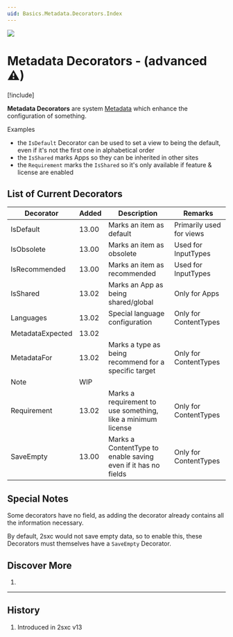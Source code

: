 ```yaml
---
uid: Basics.Metadata.Decorators.Index
---
```


<img src="~/assets/features/metadata.svg" class="feature">

# Metadata Decorators - (advanced ⚠)

[!include[](~/basics/stack/_shared-float-summary.md)]
<style>.context-box-summary .data-all { visibility: visible; } </style>

**Metadata Decorators** are system [Metadata](xref:Basics.Metadata.Index) which enhance the configuration of something. 

Examples

* the `IsDefault` Decorator can be used to set a view to being the default, even if it's not the first one in alphabetical order
* the `IsShared` marks Apps so they can be inherited in other sites
* the `Requirement` marks the `IsShared` so it's only available if feature & license are enabled

## List of Current Decorators

| Decorator           | Added  | Description                                                     | Remarks |
| ------------------- | ------ | --------------------------------------------------------------- | ------- |
| IsDefault           | 13.00  | Marks an item as default                                        | Primarily used for views
| IsObsolete          | 13.00  | Marks an item as obsolete                                       | Used for InputTypes
| IsRecommended       | 13.00  | Marks an item as recommended                                    | Used for InputTypes
| IsShared            | 13.02  | Marks an App as being shared/global                             | Only for Apps
| Languages           | 13.02  | Special language configuration                                  | Only for ContentTypes
| MetadataExpected    | 13.02  | 
| MetadataFor         | 13.02  | Marks a type as being recommend for a specific target           | Only for ContentTypes
| Note                | WIP    |
| Requirement         | 13.02  | Marks a requirement to use something, like a minimum license    | Only for ContentTypes
| SaveEmpty           | 13.00  | Marks a ContentType to enable saving even if it has no fields   | Only for ContentTypes

## Special Notes

Some decorators have no field, as adding the decorator already contains all the information necessary. 

By default, 2sxc would not save empty data, so to enable this, these Decorators must themselves have a `SaveEmpty` Decorator.

## Discover More

1. [](xref:Basics.Metadata.Index) 

---

## History

1. Introduced in 2sxc v13